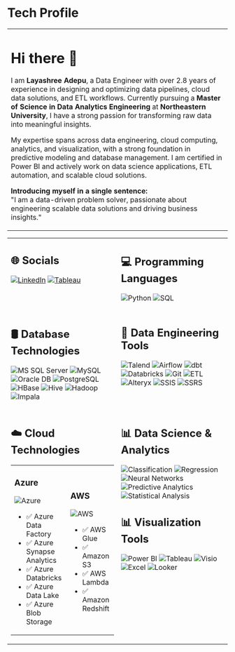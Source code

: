 # Tech Profile
<table>
  <tr>
    <td>
      <h1>Hi there 👋</h1>
      I am <b>Layashree Adepu</b>, a Data Engineer with over 2.8 years of experience in designing and optimizing data pipelines, cloud data solutions, and ETL workflows. Currently pursuing a <b>Master of Science in Data Analytics Engineering</b> at <b>Northeastern University</b>, I have a strong passion for transforming raw data into meaningful insights.</p>
      <p>My expertise spans across data engineering, cloud computing, analytics, and visualization, with a strong foundation in predictive modeling and database management. I am certified in Power BI and actively work on data science applications, ETL automation, and scalable cloud solutions.</p>
      <p><b>Introducing myself in a single sentence:</b><br>
      "I am a data-driven problem solver, passionate about engineering scalable data solutions and driving business insights."</p>
    </td>
  </tr>
</table>

<table>
<tr>
<td width="50%" valign="top">

## 🌐 Socials
[![LinkedIn](https://img.shields.io/badge/LinkedIn-0077B5?style=flat&logo=linkedin&logoColor=white)](https://linkedin.com)
[![Tableau](https://img.shields.io/badge/Tableau-E97627?style=flat&logo=Tableau&logoColor=white)](https://tableau.com)

</td>
<td width="50%" valign="top">

## 💻 Programming Languages
![Python](https://img.shields.io/badge/Python-3776AB?style=flat&logo=python&logoColor=white)
![SQL](https://img.shields.io/badge/SQL-CC2927?style=flat&logo=microsoft-sql-server&logoColor=white)

</td>
</tr>
<tr>
<td width="50%" valign="top">

## 🛢️ Database Technologies
![MS SQL Server](https://img.shields.io/badge/Microsoft_SQL_Server-CC2927?style=flat&logo=microsoft-sql-server&logoColor=white)
![MySQL](https://img.shields.io/badge/MySQL-005C84?style=flat&logo=mysql&logoColor=white)
![Oracle DB](https://img.shields.io/badge/Oracle-F80000?style=flat&logo=oracle&logoColor=white)
![PostgreSQL](https://img.shields.io/badge/PostgreSQL-316192?style=flat&logo=postgresql&logoColor=white)
![HBase](https://img.shields.io/badge/HBase-D22128?style=flat&logo=apache&logoColor=white)
![Hive](https://img.shields.io/badge/Hive-FDEE21?style=flat&logo=apache-hive&logoColor=black)
![Hadoop](https://img.shields.io/badge/Hadoop-66CCFF?style=flat&logo=apache-hadoop&logoColor=black)
![Impala](https://img.shields.io/badge/Impala-00662B?style=flat&logo=apache&logoColor=white)

</td>
<td width="50%" valign="top">

## 🔧 Data Engineering Tools
![Talend](https://img.shields.io/badge/Talend-FF6D70?style=flat&logo=talend&logoColor=white)
![Airflow](https://img.shields.io/badge/Airflow-017CEE?style=flat&logo=apache-airflow&logoColor=white)
![dbt](https://img.shields.io/badge/dbt-FF694B?style=flat&logo=dbt&logoColor=white)
![Databricks](https://img.shields.io/badge/Databricks-FF3621?style=flat&logo=databricks&logoColor=white)
![Git](https://img.shields.io/badge/Git-F05032?style=flat&logo=git&logoColor=white)
![ETL](https://img.shields.io/badge/ETL-0078D4?style=flat&logo=azure-data-factory&logoColor=white)
![Alteryx](https://img.shields.io/badge/Alteryx-0078C0?style=flat&logo=alteryx&logoColor=white)
![SSIS](https://img.shields.io/badge/SSIS-CC2927?style=flat&logo=microsoft&logoColor=white)
![SSRS](https://img.shields.io/badge/SSRS-CC2927?style=flat&logo=microsoft&logoColor=white)

</td>
</tr>
<tr>
<td width="50%" valign="top">

## ☁️ Cloud Technologies
<table>
<tr>
<td>

### Azure
![Azure](https://img.shields.io/badge/Azure-0078D4?style=flat&logo=microsoft-azure&logoColor=white)
- ✅ Azure Data Factory
- ✅ Azure Synapse Analytics  
- ✅ Azure Databricks
- ✅ Azure Data Lake
- ✅ Azure Blob Storage

</td>
<td>

### AWS
![AWS](https://img.shields.io/badge/AWS-232F3E?style=flat&logo=amazon-aws&logoColor=white)
- ✅ AWS Glue
- ✅ Amazon S3
- ✅ AWS Lambda
- ✅ Amazon Redshift

</td>
</tr>
</table>

</td>
<td width="50%" valign="top">

## 📊 Data Science & Analytics
![Classification](https://img.shields.io/badge/Classification-3498DB?style=flat&logoColor=white)
![Regression](https://img.shields.io/badge/Regression-2ECC71?style=flat&logoColor=white)
![Neural Networks](https://img.shields.io/badge/Neural_Networks-9B59B6?style=flat&logoColor=white)
![Predictive Analytics](https://img.shields.io/badge/Predictive_Analytics-8E44AD?style=flat&logoColor=white)
![Statistical Analysis](https://img.shields.io/badge/Statistical_Analysis-F1C40F?style=flat&logoColor=white)

## 📊 Visualization Tools
![Power BI](https://img.shields.io/badge/Power_BI-F2C811?style=flat&logo=power-bi&logoColor=black)
![Tableau](https://img.shields.io/badge/Tableau-E97627?style=flat&logo=Tableau&logoColor=white)
![Visio](https://img.shields.io/badge/Visio-3955A3?style=flat&logo=microsoft-visio&logoColor=white)
![Excel](https://img.shields.io/badge/Excel-217346?style=flat&logo=microsoft-excel&logoColor=white)
![Looker](https://img.shields.io/badge/Looker-4285F4?style=flat&logo=looker&logoColor=white)

</td>
</tr>
</table>
